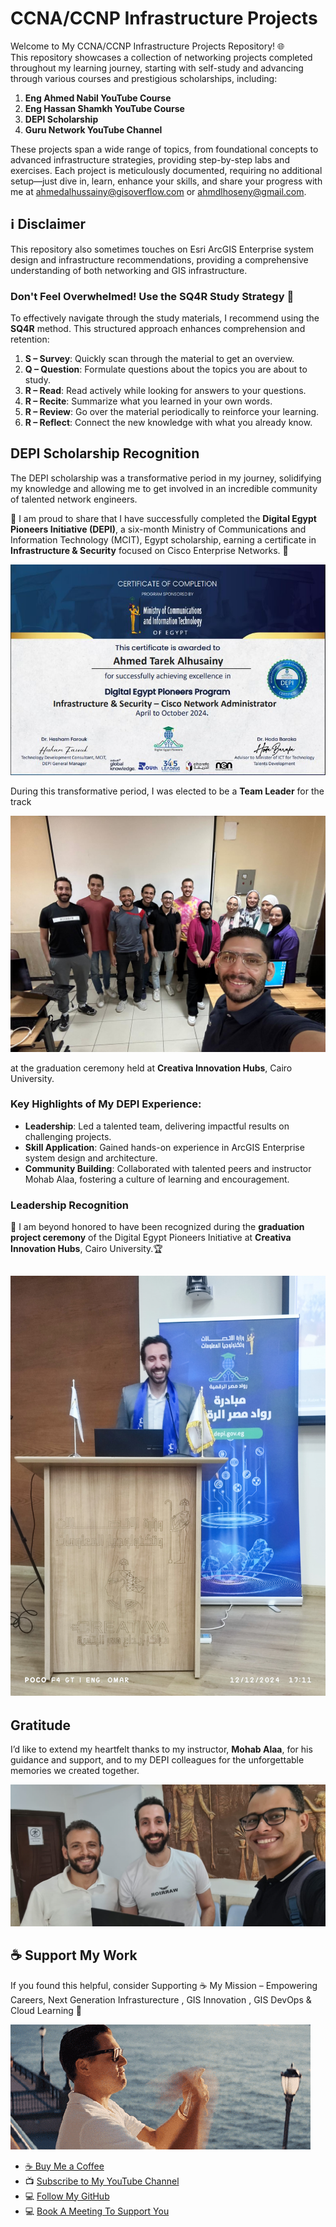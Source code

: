 # CCNA/CCNP Infrastructure Projects

Welcome to My CCNA/CCNP Infrastructure Projects Repository! 🌐  
This repository showcases a collection of networking projects completed throughout my learning journey, starting with self-study and advancing through various courses and prestigious scholarships, including:

1. **Eng Ahmed Nabil YouTube Course**
2. **Eng Hassan Shamkh YouTube Course**
3. **DEPI Scholarship**
4. **Guru Network YouTube Channel**

These projects span a wide range of topics, from foundational concepts to advanced infrastructure strategies, providing step-by-step labs and exercises. Each project is meticulously documented, requiring no additional setup—just dive in, learn, enhance your skills, and share your progress with me at [ahmedalhussainy@gisoverflow.com](mailto:ahmedalhussainy@gisoverflow.com) or [ahmdlhoseny@gmail.com](mailto:ahmdlhoseny@gmail.com).

## ℹ️ Disclaimer

This repository also sometimes touches on Esri ArcGIS Enterprise system design and infrastructure recommendations, providing a comprehensive understanding of both networking and GIS infrastructure.

### **Don't Feel Overwhelmed! Use the SQ4R Study Strategy 📖**

To effectively navigate through the study materials, I recommend using the **SQ4R** method. This structured approach enhances comprehension and retention:

1. **S – Survey**: Quickly scan through the material to get an overview.
2. **Q – Question**: Formulate questions about the topics you are about to study.
3. **R – Read**: Read actively while looking for answers to your questions.
4. **R – Recite**: Summarize what you learned in your own words.
5. **R – Review**: Go over the material periodically to reinforce your learning.
6. **R – Reflect**: Connect the new knowledge with what you already know.

## DEPI Scholarship Recognition

The DEPI scholarship was a transformative period in my journey, solidifying my knowledge and allowing me to get involved in an incredible community of talented network engineers.

🌟 I am proud to share that I have successfully completed the **Digital Egypt Pioneers Initiative (DEPI)**, a six-month Ministry of Communications and Information Technology (MCIT), Egypt scholarship, earning a certificate in **Infrastructure & Security** focused on Cisco Enterprise Networks. 🚀

![alt text](./Assets/DEPI%20Certificate.png)

During this transformative period, I was elected to be a **Team Leader** for the track

![alt text](./Assets/DEBI%20Track.jpeg)

at the graduation ceremony held at **Creativa Innovation Hubs**, Cairo University.

### Key Highlights of My DEPI Experience:

- **Leadership**: Led a talented team, delivering impactful results on challenging projects.
- **Skill Application**: Gained hands-on experience in ArcGIS Enterprise system design and architecture.
- **Community Building**: Collaborated with talented peers and instructor Mohab Alaa, fostering a culture of learning and encouragement.

### Leadership Recognition

🌟 I am beyond honored to have been recognized during the **graduation project ceremony** of the Digital Egypt Pioneers Initiative at **Creativa Innovation Hubs**, Cairo University.🏆

## ![alt text](./Assets/DEBI%20Cermony.jpeg)

## Gratitude

I’d like to extend my heartfelt thanks to my instructor, **Mohab Alaa**, for his guidance and support, and to my DEPI colleagues for the unforgettable memories we created together.

![alt text](./Assets/Graduation%20Project%20Team.jpeg)

## ☕ Support My Work

If you found this helpful, consider Supporting ☕ My Mission – Empowering Careers, Next Generation Infrasturecture , GIS Innovation , GIS DevOps & Cloud Learning 🚀

![Buy Me A Coffe](./Assets/buyme.gif)

- [☕ Buy Me a Coffee](https://buymeacoffee.com/ahmedalhusainy)
- 📺 [Subscribe to My YouTube Channel](https://www.youtube.com/@GISOverflow)
- 💻 [Follow My GitHub](https://github.com/AhmedAlhusaini)
- 💻 [Book A Meeting To Support You](https://tidycal.com/ahmedtarekalhusainy)
